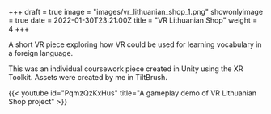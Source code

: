 +++
draft = true
image = "images/vr_lithuanian_shop_1.png"
showonlyimage = true
date = 2022-01-30T23:21:00Z
title = "VR Lithuanian Shop"
weight = 4
+++

A short VR piece exploring how VR could be used for learning vocabulary in a foreign language.

<!--more-->

This was an individual coursework piece created in Unity using the XR Toolkit. Assets were created by me in TiltBrush.

{{< youtube id="PqmzQzKxHus" title="A gameplay demo of VR Lithuanian Shop project" >}}